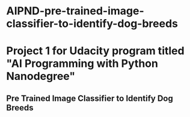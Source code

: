 # AIPND-pre-trained-image-classifier-to-identify-dog-breeds
# Project 1 for Udacity program titled "AI Programming with Python Nanodegree"
## Pre Trained Image Classifier to Identify Dog Breeds
